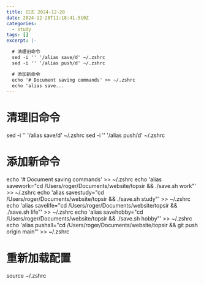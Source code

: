 ```yaml
---
title: 日志 2024-12-28
date: 2024-12-28T11:18:41.510Z
categories:
  - study
tags: []
excerpt: |-

  # 清理旧命令
  sed -i '' '/alias save/d' ~/.zshrc
  sed -i '' '/alias push/d' ~/.zshrc

  # 添加新命令
  echo '# Document saving commands' >> ~/.zshrc
  echo 'alias save...
---
```


# 清理旧命令
sed -i '' '/alias save/d' ~/.zshrc
sed -i '' '/alias push/d' ~/.zshrc

# 添加新命令
echo '# Document saving commands' >> ~/.zshrc
echo 'alias savework="cd /Users/roger/Documents/website/topsir && ./save.sh work"' >> ~/.zshrc
echo 'alias savestudy="cd /Users/roger/Documents/website/topsir && ./save.sh study"' >> ~/.zshrc
echo 'alias savelife="cd /Users/roger/Documents/website/topsir && ./save.sh life"' >> ~/.zshrc
echo 'alias savehobby="cd /Users/roger/Documents/website/topsir && ./save.sh hobby"' >> ~/.zshrc
echo 'alias pushall="cd /Users/roger/Documents/website/topsir && git push origin main"' >> ~/.zshrc

# 重新加载配置
source ~/.zshrc
